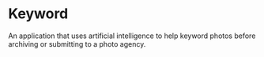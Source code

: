 # Keyword
An application that uses artificial intelligence to help keyword photos before archiving or submitting to a photo agency.
